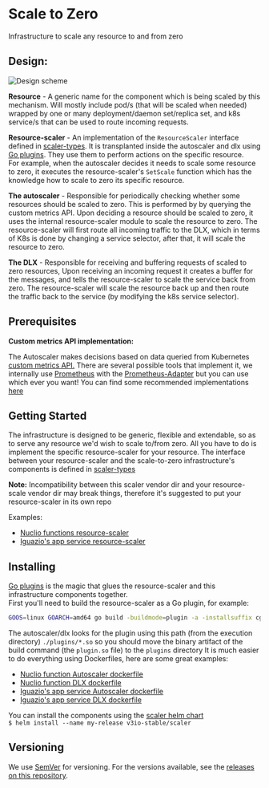 # Scale to Zero

Infrastructure to scale any resource to and from zero

## Design:
![Design scheme](https://www.lucidchart.com/publicSegments/view/b01741e1-cb15-438e-8bd7-e5865dcc2043/image.jpeg)

**Resource** - A generic name for the component which is being scaled by this mechanism.
Will mostly include pod/s (that will be scaled when needed) wrapped by one or many deployment/daemon set/replica set, 
and k8s service/s that can be used to route incoming requests.

**Resource-scaler** - An implementation of the `ResourceScaler` interface defined in 
[scaler-types](https://github.com/v3io/scaler-types). It is transplanted inside the autoscaler and dlx using
[Go plugins](https://appliedgo.net/plugins/). They use them to perform actions on the specific resource.<br>
For example, when the autoscaler decides it needs to scale some resource to zero, it executes the resource-scaler's
`SetScale` function which has the knowledge how to scale to zero its specific resource.

**The autoscaler** - Responsible for periodically checking whether some resources should be scaled to zero. This is 
performed by by querying the custom metrics API. Upon deciding a resource should be scaled to zero, it uses the internal 
resource-scaler module to scale the resource to zero.
The resource-scaler will first route all incoming traffic to the DLX, which in terms of K8s is done by changing a 
service selector, after that, it will scale the resource to zero.

**The DLX** - Responsible for receiving and buffering requests of scaled to zero resources, Upon receiving an incoming 
request it creates a buffer for the messages, and tells the resource-scaler to scale the service back from zero.
The resource-scaler will scale the resource back up and then route the traffic back to the service (by modifying the k8s 
service selector).

## Prerequisites

**Custom metrics API implementation:**

The Autoscaler makes decisions based on data queried from Kubernetes 
[custom metrics API.](https://github.com/kubernetes/community/blob/master/contributors/design-proposals/instrumentation/custom-metrics-api.md)
There are several possible tools that implement it, we internally use
[Prometheus](https://prometheus.io/) with the [Prometheus-Adapter](https://github.com/DirectXMan12/k8s-prometheus-adapter)
but you can use which ever you want! You can find some recommended implementations 
[here](https://github.com/kubernetes/metrics/blob/master/IMPLEMENTATIONS.md#custom-metrics-api)

## Getting Started
The infrastructure is designed to be generic, flexible and extendable, so as to serve any resource we'd wish to scale 
to/from zero. All you have to do is implement the specific resource-scaler for your resource. The interface between your 
resource-scaler and the scale-to-zero infrastructure's components is defined in 
[scaler-types](https://github.com/v3io/scaler-types)

**Note:** Incompatibility between this scaler vendor dir and your resource-scale vendor dir may break things, 
therefore it's suggested to put your resource-scaler in its own repo

Examples:
* [Nuclio functions resource-scaler](https://github.com/nuclio/nuclio/blob/master/pkg/platform/kube/resourcescaler/resourcescaler.go)
* [Iguazio's app service resource-scaler](https://github.com/v3io/app-resource-scaler/blob/development/resourcescaler.go)  

## Installing
[Go plugins](https://appliedgo.net/plugins/) is the magic that glues the resource-scaler and this infrastructure 
components together.<br>
First you'll need to build the resource-scaler as a Go plugin, for example: <br>
```sh
GOOS=linux GOARCH=amd64 go build -buildmode=plugin -a -installsuffix cgo -ldflags="-s -w" -o ./plugin.so ./resourcescaler.go
```
The autoscaler/dlx looks for the plugin using this path (from the execution directory) `./plugins/*.so` so you should 
move the binary artifact of the build command (the `plugin.so` file) to the `plugins` directory
It is much easier to do everything using Dockerfiles, here are some great examples: 
* [Nuclio function Autoscaler dockerfile](https://github.com/nuclio/nuclio/blob/master/cmd/autoscaler/Dockerfile)  
* [Nuclio function DLX dockerfile](https://github.com/nuclio/nuclio/blob/master/cmd/dlx/Dockerfile)
* [Iguazio's app service Autoscaler dockerfile](https://github.com/v3io/app-resource-scaler/blob/development/autoscaler/Dockerfile)  
* [Iguazio's app service DLX dockerfile](https://github.com/v3io/app-resource-scaler/blob/development/dlx/Dockerfile)

You can install the components using the [scaler helm chart](https://github.com/v3io/helm-charts/tree/development/stable/scaler)<br>
`$ helm install --name my-release v3io-stable/scaler`


## Versioning

We use [SemVer](http://semver.org/) for versioning. For the versions available, see the 
[releases on this repository](https://github.com/v3io/scaler/releases).
